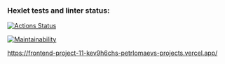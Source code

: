 ### Hexlet tests and linter status:
[![Actions Status](https://github.com/PetrLomaev/frontend-project-11/actions/workflows/hexlet-check.yml/badge.svg)](https://github.com/PetrLomaev/frontend-project-11/actions)


[![Maintainability](https://api.codeclimate.com/v1/badges/72b9d57b20c230a67fec/maintainability)](https://codeclimate.com/github/PetrLomaev/frontend-project-11/maintainability)


https://frontend-project-11-kev9h6chs-petrlomaevs-projects.vercel.app/

